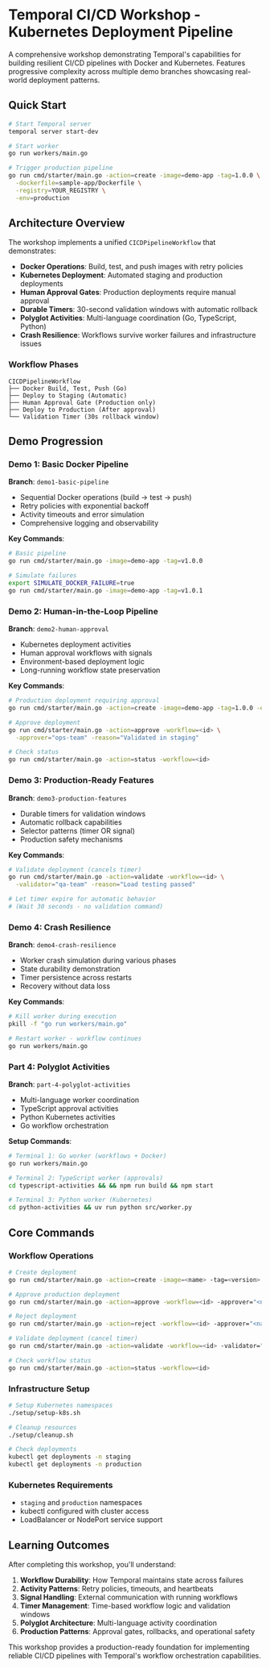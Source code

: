 # Temporal CI/CD Workshop - Kubernetes Deployment Pipeline

A comprehensive workshop demonstrating Temporal's capabilities for building resilient CI/CD pipelines with Docker and Kubernetes. Features progressive complexity across multiple demo branches showcasing real-world deployment patterns.

## Quick Start

```bash
# Start Temporal server
temporal server start-dev

# Start worker
go run workers/main.go

# Trigger production pipeline
go run cmd/starter/main.go -action=create -image=demo-app -tag=1.0.0 \
  -dockerfile=sample-app/Dockerfile \
  -registry=YOUR_REGISTRY \
  -env=production
```

## Architecture Overview

The workshop implements a unified `CICDPipelineWorkflow` that demonstrates:

- **Docker Operations**: Build, test, and push images with retry policies
- **Kubernetes Deployment**: Automated staging and production deployments  
- **Human Approval Gates**: Production deployments require manual approval
- **Durable Timers**: 30-second validation windows with automatic rollback
- **Polyglot Activities**: Multi-language coordination (Go, TypeScript, Python)
- **Crash Resilience**: Workflows survive worker failures and infrastructure issues

### Workflow Phases

```
CICDPipelineWorkflow
├── Docker Build, Test, Push (Go)
├── Deploy to Staging (Automatic)
├── Human Approval Gate (Production only)
├── Deploy to Production (After approval)
└── Validation Timer (30s rollback window)
```

## Demo Progression

### Demo 1: Basic Docker Pipeline
**Branch**: `demo1-basic-pipeline`

- Sequential Docker operations (build → test → push)
- Retry policies with exponential backoff
- Activity timeouts and error simulation
- Comprehensive logging and observability

**Key Commands**:
```bash
# Basic pipeline
go run cmd/starter/main.go -image=demo-app -tag=v1.0.0

# Simulate failures
export SIMULATE_DOCKER_FAILURE=true
go run cmd/starter/main.go -image=demo-app -tag=v1.0.1
```

### Demo 2: Human-in-the-Loop Pipeline
**Branch**: `demo2-human-approval`

- Kubernetes deployment activities
- Human approval workflows with signals
- Environment-based deployment logic
- Long-running workflow state preservation

**Key Commands**:
```bash
# Production deployment requiring approval
go run cmd/starter/main.go -action=create -image=demo-app -tag=1.0.0 -env=production

# Approve deployment
go run cmd/starter/main.go -action=approve -workflow=<id> \
  -approver="ops-team" -reason="Validated in staging"

# Check status
go run cmd/starter/main.go -action=status -workflow=<id>
```

### Demo 3: Production-Ready Features
**Branch**: `demo3-production-features`

- Durable timers for validation windows
- Automatic rollback capabilities
- Selector patterns (timer OR signal)
- Production safety mechanisms

**Key Commands**:
```bash
# Validate deployment (cancels timer)
go run cmd/starter/main.go -action=validate -workflow=<id> \
  -validator="qa-team" -reason="Load testing passed"

# Let timer expire for automatic behavior
# (Wait 30 seconds - no validation command)
```

### Demo 4: Crash Resilience
**Branch**: `demo4-crash-resilience`

- Worker crash simulation during various phases
- State durability demonstration
- Timer persistence across restarts
- Recovery without data loss

**Key Commands**:
```bash
# Kill worker during execution
pkill -f "go run workers/main.go"

# Restart worker - workflow continues
go run workers/main.go
```

### Part 4: Polyglot Activities
**Branch**: `part-4-polyglot-activities`

- Multi-language worker coordination
- TypeScript approval activities
- Python Kubernetes activities
- Go workflow orchestration

**Setup Commands**:
```bash
# Terminal 1: Go worker (workflows + Docker)
go run workers/main.go

# Terminal 2: TypeScript worker (approvals)
cd typescript-activities && && npm run build && npm start

# Terminal 3: Python worker (Kubernetes)
cd python-activities && uv run python src/worker.py
```

## Core Commands

### Workflow Operations
```bash
# Create deployment
go run cmd/starter/main.go -action=create -image=<name> -tag=<version> -env=<staging|production>

# Approve production deployment
go run cmd/starter/main.go -action=approve -workflow=<id> -approver="<name>" -reason="<reason>"

# Reject deployment
go run cmd/starter/main.go -action=reject -workflow=<id> -approver="<name>" -reason="<reason>"

# Validate deployment (cancel timer)
go run cmd/starter/main.go -action=validate -workflow=<id> -validator="<name>" -reason="<reason>"

# Check workflow status
go run cmd/starter/main.go -action=status -workflow=<id>
```

### Infrastructure Setup
```bash
# Setup Kubernetes namespaces
./setup/setup-k8s.sh

# Cleanup resources
./setup/cleanup.sh

# Check deployments
kubectl get deployments -n staging
kubectl get deployments -n production
```

### Kubernetes Requirements
- `staging` and `production` namespaces
- kubectl configured with cluster access
- LoadBalancer or NodePort service support

## Learning Outcomes

After completing this workshop, you'll understand:

1. **Workflow Durability**: How Temporal maintains state across failures
2. **Activity Patterns**: Retry policies, timeouts, and heartbeats
3. **Signal Handling**: External communication with running workflows
4. **Timer Management**: Time-based workflow logic and validation windows
5. **Polyglot Architecture**: Multi-language activity coordination
6. **Production Patterns**: Approval gates, rollbacks, and operational safety

This workshop provides a production-ready foundation for implementing reliable CI/CD pipelines with Temporal's workflow orchestration capabilities.